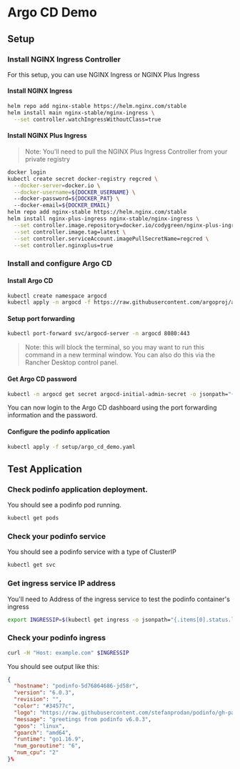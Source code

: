 # Argo CD Demo

## Setup

### Install NGINX Ingress Controller
For this setup, you can use NGINX Ingress or NGINX Plus Ingress

#### Install NGINX Ingress
```bash
helm repo add nginx-stable https://helm.nginx.com/stable
helm install main nginx-stable/nginx-ingress \
  --set controller.watchIngressWithoutClass=true
```

#### Install NGINX Plus Ingress
> Note: You'll need to pull the NGINX Plus Ingress Controller from your private registry

```bash
docker login
kubectl create secret docker-registry regcred \
  --docker-server=docker.io \
  --docker-username=${DOCKER_USERNAME} \ 
  --docker-password=${DOCKER_PAT} \ 
  --docker-email=${DOCKER_EMAIL}
helm repo add nginx-stable https://helm.nginx.com/stable
helm install nginx-plus-ingress nginx-stable/nginx-ingress \
  --set controller.image.repository=docker.io/codygreen/nginx-plus-ingress \
  --set controller.image.tag=latest \
  --set controller.serviceAccount.imagePullSecretName=regcred \
  --set controller.nginxplus=true
```

### Install and configure Argo CD
#### Install Argo CD
```bash
kubectl create namespace argocd
kubectl apply -n argocd -f https://raw.githubusercontent.com/argoproj/argo-cd/stable/manifests/install.yaml
```

#### Setup port forwarding
```bash
kubectl port-forward svc/argocd-server -n argocd 8080:443
```
> Note: this will block the terminal, so you may want to run this command in a new terminal window.  You can also do this via the Rancher Desktop control panel.

#### Get Argo CD password
```bash
kubectl -n argocd get secret argocd-initial-admin-secret -o jsonpath="{.data.password}" | base64 -d; echo
```
You can now login to the Argo CD dashboard using the port forwarding information and the password.

#### Configure the podinfo application
```bash
kubectl apply -f setup/argo_cd_demo.yaml
```

## Test Application

### Check podinfo application deployment.  
You should see a podinfo pod running.
```bash
kubectl get pods
```

### Check your podinfo service
You should see a podinfo service with a type of ClusterIP
```bash
kubectl get svc
```

### Get ingress service IP address
You'll need to Address of the ingress service to test the podinfo container's ingress
```bash
export INGRESSIP=$(kubectl get ingress -o jsonpath="{.items[0].status.loadBalancer.ingress[0].ip}"; echo)
```

### Check your podinfo ingress
```bash
curl -H "Host: example.com" $INGRESSIP
```

You should see output like this:
```json
{
  "hostname": "podinfo-5d76864686-jd58r",
  "version": "6.0.3",
  "revision": "",
  "color": "#34577c",
  "logo": "https://raw.githubusercontent.com/stefanprodan/podinfo/gh-pages/cuddle_clap.gif",
  "message": "greetings from podinfo v6.0.3",
  "goos": "linux",
  "goarch": "amd64",
  "runtime": "go1.16.9",
  "num_goroutine": "6",
  "num_cpu": "2"
}%
```